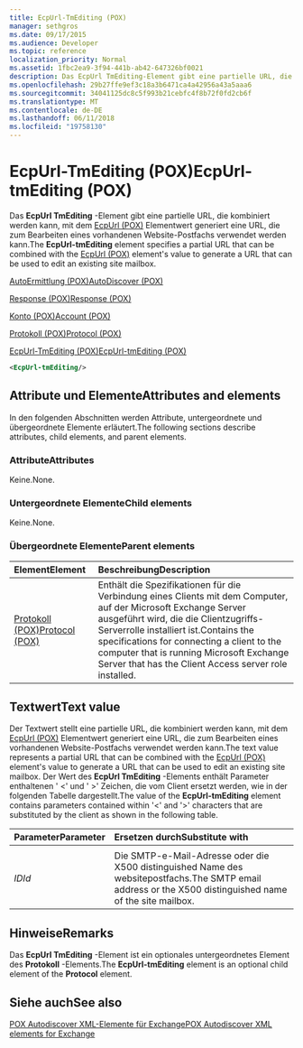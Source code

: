 ```yaml
---
title: EcpUrl-TmEditing (POX)
manager: sethgros
ms.date: 09/17/2015
ms.audience: Developer
ms.topic: reference
localization_priority: Normal
ms.assetid: 1fbc2ea9-3f94-441b-ab42-647326bf0021
description: Das EcpUrl TmEditing-Element gibt eine partielle URL, die kombiniert werden kann, mit dem EcpUrl (POX) Elementwert generiert eine URL, die zum Bearbeiten eines vorhandenen Website-Postfachs verwendet werden kann.
ms.openlocfilehash: 29b27ffe9ef3c18a3b6471ca4a42956a43a5aaa6
ms.sourcegitcommit: 34041125dc8c5f993b21cebfc4f8b72f0fd2cb6f
ms.translationtype: MT
ms.contentlocale: de-DE
ms.lasthandoff: 06/11/2018
ms.locfileid: "19758130"
---
```

# <a name="ecpurl-tmediting-pox"></a><span data-ttu-id="dea42-103">EcpUrl-TmEditing (POX)</span><span class="sxs-lookup"><span data-stu-id="dea42-103">EcpUrl-tmEditing (POX)</span></span>

<span data-ttu-id="dea42-104">Das **EcpUrl TmEditing** -Element gibt eine partielle URL, die kombiniert werden kann, mit dem [EcpUrl (POX)](ecpurl-pox.md) Elementwert generiert eine URL, die zum Bearbeiten eines vorhandenen Website-Postfachs verwendet werden kann.</span><span class="sxs-lookup"><span data-stu-id="dea42-104">The **EcpUrl-tmEditing** element specifies a partial URL that can be combined with the [EcpUrl (POX)](ecpurl-pox.md) element's value to generate a URL that can be used to edit an existing site mailbox.</span></span> 
  
[<span data-ttu-id="dea42-105">AutoErmittlung (POX)</span><span class="sxs-lookup"><span data-stu-id="dea42-105">AutoDiscover (POX)</span></span>](autodiscover-pox.md)
  
[<span data-ttu-id="dea42-106">Response (POX)</span><span class="sxs-lookup"><span data-stu-id="dea42-106">Response (POX)</span></span>](response-pox.md)
  
[<span data-ttu-id="dea42-107">Konto (POX)</span><span class="sxs-lookup"><span data-stu-id="dea42-107">Account (POX)</span></span>](account-pox.md)
  
[<span data-ttu-id="dea42-108">Protokoll (POX)</span><span class="sxs-lookup"><span data-stu-id="dea42-108">Protocol (POX)</span></span>](protocol-pox.md)
  
[<span data-ttu-id="dea42-109">EcpUrl-TmEditing (POX)</span><span class="sxs-lookup"><span data-stu-id="dea42-109">EcpUrl-tmEditing (POX)</span></span>](ecpurl-tmediting-pox.md)
  
```XML
<EcpUrl-tmEditing/>
```

## <a name="attributes-and-elements"></a><span data-ttu-id="dea42-110">Attribute und Elemente</span><span class="sxs-lookup"><span data-stu-id="dea42-110">Attributes and elements</span></span>

<span data-ttu-id="dea42-111">In den folgenden Abschnitten werden Attribute, untergeordnete und übergeordnete Elemente erläutert.</span><span class="sxs-lookup"><span data-stu-id="dea42-111">The following sections describe attributes, child elements, and parent elements.</span></span>
  
### <a name="attributes"></a><span data-ttu-id="dea42-112">Attribute</span><span class="sxs-lookup"><span data-stu-id="dea42-112">Attributes</span></span>

<span data-ttu-id="dea42-113">Keine.</span><span class="sxs-lookup"><span data-stu-id="dea42-113">None.</span></span>
  
### <a name="child-elements"></a><span data-ttu-id="dea42-114">Untergeordnete Elemente</span><span class="sxs-lookup"><span data-stu-id="dea42-114">Child elements</span></span>

<span data-ttu-id="dea42-115">Keine.</span><span class="sxs-lookup"><span data-stu-id="dea42-115">None.</span></span>
  
### <a name="parent-elements"></a><span data-ttu-id="dea42-116">Übergeordnete Elemente</span><span class="sxs-lookup"><span data-stu-id="dea42-116">Parent elements</span></span>

|<span data-ttu-id="dea42-117">**Element**</span><span class="sxs-lookup"><span data-stu-id="dea42-117">**Element**</span></span>|<span data-ttu-id="dea42-118">**Beschreibung**</span><span class="sxs-lookup"><span data-stu-id="dea42-118">**Description**</span></span>|
|:-----|:-----|
|[<span data-ttu-id="dea42-119">Protokoll (POX)</span><span class="sxs-lookup"><span data-stu-id="dea42-119">Protocol (POX)</span></span>](protocol-pox.md) <br/> |<span data-ttu-id="dea42-120">Enthält die Spezifikationen für die Verbindung eines Clients mit dem Computer, auf der Microsoft Exchange Server ausgeführt wird, die die Clientzugriffs-Serverrolle installiert ist.</span><span class="sxs-lookup"><span data-stu-id="dea42-120">Contains the specifications for connecting a client to the computer that is running Microsoft Exchange Server that has the Client Access server role installed.</span></span>  <br/> |
   
## <a name="text-value"></a><span data-ttu-id="dea42-121">Textwert</span><span class="sxs-lookup"><span data-stu-id="dea42-121">Text value</span></span>

<span data-ttu-id="dea42-122">Der Textwert stellt eine partielle URL, die kombiniert werden kann, mit dem [EcpUrl (POX)](ecpurl-pox.md) Elementwert generiert eine URL, die zum Bearbeiten eines vorhandenen Website-Postfachs verwendet werden kann.</span><span class="sxs-lookup"><span data-stu-id="dea42-122">The text value represents a partial URL that can be combined with the [EcpUrl (POX)](ecpurl-pox.md) element's value to generate a URL that can be used to edit an existing site mailbox.</span></span> <span data-ttu-id="dea42-123">Der Wert des **EcpUrl TmEditing** -Elements enthält Parameter enthaltenen ' <' und ' >' Zeichen, die vom Client ersetzt werden, wie in der folgenden Tabelle dargestellt.</span><span class="sxs-lookup"><span data-stu-id="dea42-123">The value of the **EcpUrl-tmEditing** element contains parameters contained within '<' and '>' characters that are substituted by the client as shown in the following table.</span></span> 
  
|<span data-ttu-id="dea42-124">**Parameter**</span><span class="sxs-lookup"><span data-stu-id="dea42-124">**Parameter**</span></span>|<span data-ttu-id="dea42-125">**Ersetzen durch**</span><span class="sxs-lookup"><span data-stu-id="dea42-125">**Substitute with**</span></span>|
|:-----|:-----|
| <span data-ttu-id="dea42-126">
  _ID_</span><span class="sxs-lookup"><span data-stu-id="dea42-126">_Id_</span></span> <br/> |<span data-ttu-id="dea42-127">Die SMTP-e-Mail-Adresse oder die X500 distinguished Name des websitepostfachs.</span><span class="sxs-lookup"><span data-stu-id="dea42-127">The SMTP email address or the X500 distinguished name of the site mailbox.</span></span>  <br/> |
   
## <a name="remarks"></a><span data-ttu-id="dea42-128">Hinweise</span><span class="sxs-lookup"><span data-stu-id="dea42-128">Remarks</span></span>

<span data-ttu-id="dea42-129">Das **EcpUrl TmEditing** -Element ist ein optionales untergeordnetes Element des **Protokoll** -Elements.</span><span class="sxs-lookup"><span data-stu-id="dea42-129">The **EcpUrl-tmEditing** element is an optional child element of the **Protocol** element.</span></span> 
  
## <a name="see-also"></a><span data-ttu-id="dea42-130">Siehe auch</span><span class="sxs-lookup"><span data-stu-id="dea42-130">See also</span></span>



[<span data-ttu-id="dea42-131">POX Autodiscover XML-Elemente für Exchange</span><span class="sxs-lookup"><span data-stu-id="dea42-131">POX Autodiscover XML elements for Exchange</span></span>](pox-autodiscover-xml-elements-for-exchange.md)

